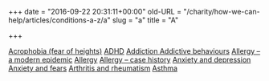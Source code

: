 +++
date = "2016-09-22 20:31:11+00:00"
old-URL = "/charity/how-we-can-help/articles/conditions-a-z/a"
slug = "a"
title = "A"

+++

[Acrophobia (fear of heights)](http://localhost/how-we-can-help-you/conditions-a-z/acrophobia/)
[ADHD](http://localhost/how-we-can-help-you/conditions-a-z/the-hyperactive-child-2/)
[Addiction
](http://localhost/how-we-can-help-you/conditions-a-z/addictive-personalities/)[Addictive behaviours](http://localhost/how-we-can-help-you/conditions-a-z/bad-habits/)
[Allergy – a modern epidemic](http://localhost/how-we-can-help-you/conditions-a-z/allergy-a-modern-epidemic-2/)
[Allergy](http://localhost/how-we-can-help-you/conditions-a-z/allergy-the-bane-of-modern-living/)
[Allergy – case history](http://localhost/how-we-can-help-you/conditions-a-z/allergy-attack/)
[Anxiety and depression](http://localhost/how-we-can-help-you/conditions-a-z/beating-the-blues/)
[Anxiety and fears](http://localhost/how-we-can-help-you/conditions-a-z/overcoming-anxiety-and-fears/)
[Arthritis and rheumatism](http://localhost/how-we-can-help-you/conditions-a-z/homeopathy-for-arthritis-and-rheumatism/)
[Asthma](http://localhost/how-we-can-help-you/conditions-a-z/asthma-2/)
